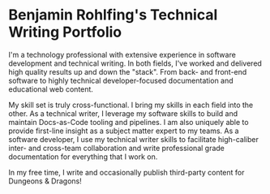 # Benjamin Rohlfing's Technical Writing Portfolio

I'm a technology professional with extensive experience in software development and technical writing. In both fields, I've worked and delivered high quality results up and down the "stack". From back- and front-end software to highly technical developer-focused documentation and educational web content.

My skill set is truly cross-functional. I bring my skills in each field into the other. As a technical writer, I leverage my software skills to build and maintain Docs-as-Code tooling and pipelines. I am also uniquely able to provide first-line insight as a subject matter expert to my teams. As a software developer, I use my technical writer skills to facilitate high-caliber inter- and cross-team collaboration and write professional grade documentation for everything that I work on.

In my free time, I write and occasionally publish third-party content for Dungeons & Dragons!
